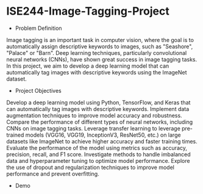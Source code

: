# ISE244-Image-Tagging-Project

- Problem Definition

Image tagging is an important task in computer vision, where the goal is to automatically assign descriptive keywords to images, such as "Seashore", "Palace" or "Barn". Deep learning techniques, particularly convolutional neural networks (CNNs), have shown great success in image tagging tasks. In this project, we aim to develop a deep learning model that can automatically tag images with descriptive keywords using the ImageNet dataset. 

- Project Objectives

Develop a deep learning model using Python, TensorFlow, and Keras that can automatically tag images with descriptive keywords. 
Implement data augmentation techniques to improve model accuracy and robustness. 
Compare the performance of different types of neural networks, including CNNs on image tagging tasks. 
Leverage transfer learning to leverage pre-trained models (VGG16, VGG19, InceptionV3, ResNet50, etc.) on large datasets like ImageNet to achieve higher accuracy and faster training times. 
Evaluate the performance of the model using metrics such as accuracy, precision, recall, and F1 score.
Investigate methods to handle imbalanced data and hyperparameter tuning to optimize model performance. 
Explore the use of dropout and regularization techniques to improve model performance and prevent overfitting. 

- Demo

